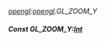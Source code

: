 _[opengl](../../modules/opengl/opengl-module.md):[opengl](../../modules/opengl/opengl-module.md).GL\_ZOOM\_Y_
##### Const GL\_ZOOM\_Y:[Int](../../modules/wonkey/wonkey-types-int.md)
